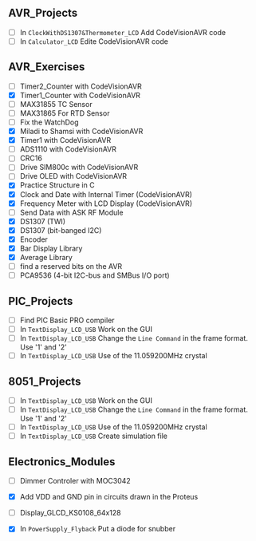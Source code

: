 ## AVR_Projects
- [ ] In `ClockWithDS1307&Thermometer_LCD` Add CodeVisionAVR code
- [ ] In `Calculator_LCD` Edite CodeVisionAVR code

## AVR_Exercises
- [ ] Timer2_Counter with CodeVisionAVR
- [x] Timer1_Counter with CodeVisionAVR
- [ ] MAX31855 TC Sensor
- [ ] MAX31865 For RTD Sensor
- [ ] Fix the WatchDog
- [x] Miladi to Shamsi with CodeVisionAVR
- [x] Timer1 with CodeVisionAVR
- [ ] ADS1110 with CodeVisionAVR
- [ ] CRC16
- [ ] Drive SIM800c with CodeVisionAVR
- [ ] Drive OLED with CodeVisionAVR
- [x] Practice Structure in C
- [x] Clock and Date with Internal Timer (CodeVisionAVR)
- [x] Frequency Meter with LCD Display (CodeVisionAVR)
- [ ] Send Data with ASK RF Module
- [x] DS1307 (TWI)
- [x] DS1307 (bit-banged I2C)
- [x] Encoder
- [x] Bar Display Library
- [x] Average Library
- [ ] find a reserved bits on the AVR
- [ ] PCA9536 (4-bit I2C-bus and SMBus I/O port)

## PIC_Projects
- [ ] Find PIC Basic PRO compiler
- [ ] In `TextDisplay_LCD_USB` Work on the GUI
- [ ] In `TextDisplay_LCD_USB` Change the `Line Command` in the frame format. Use '1' and '2'
- [ ] In `TextDisplay_LCD_USB` Use of the 11.059200MHz crystal

## 8051_Projects
- [ ] In `TextDisplay_LCD_USB` Work on the GUI
- [ ] In `TextDisplay_LCD_USB` Change the `Line Command` in the frame format. Use '1' and '2'
- [ ] In `TextDisplay_LCD_USB` Use of the 11.059200MHz crystal
- [ ] In `TextDisplay_LCD_USB` Create simulation file

## Electronics_Modules
- [ ] Dimmer Controler with MOC3042
- [x] Add VDD and GND pin in circuits drawn in the Proteus
- [ ] Display_GLCD_KS0108_64x128
- [x] In `PowerSupply_Flyback` Put a diode for snubber 


